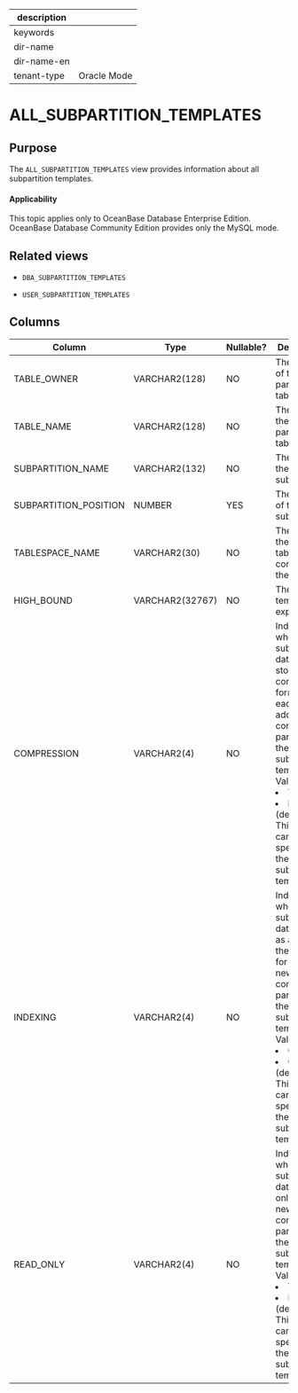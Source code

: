 |description||
|---|---|
|keywords||
|dir-name||
|dir-name-en||
|tenant-type|Oracle Mode|

# ALL_SUBPARTITION_TEMPLATES

Purpose
-----------

The `ALL_SUBPARTITION_TEMPLATES` view provides information about all subpartition templates.

  <main id="notice" >
    <h4>Applicability</h4>
    <p>This topic applies only to OceanBase Database Enterprise Edition. OceanBase Database Community Edition provides only the MySQL mode. </p>
  </main>

Related views
-------------

* `DBA_SUBPARTITION_TEMPLATES`

* `USER_SUBPARTITION_TEMPLATES`

Columns
-------------

| **Column** | **Type** | **Nullable?** | **Description** |
|-----------------------|----------------|----------------|-----------|
| TABLE_OWNER | VARCHAR2(128) | NO | The owner of the partitioned table. |
| TABLE_NAME | VARCHAR2(128) | NO | The name of the partitioned table. |
| SUBPARTITION_NAME | VARCHAR2(132) | NO | The name of the subpartition. |
| SUBPARTITION_POSITION | NUMBER | YES | The position of the subpartition. |
| TABLESPACE_NAME | VARCHAR2(30) | NO | The name of the tablespace containing the partition. |
| HIGH_BOUND | VARCHAR2(32767) | NO | The partition template expression. |
| COMPRESSION | VARCHAR2(4) | NO | Indicates whether the subpartition data is stored in compression format for each newly added composite partition in the subpartition template. Valid values:<li>YES<li>NO (default)<br>This value can be specified in the subpartition template. |
| INDEXING | VARCHAR2(4) | NO | Indicates whether the subpartition data is taken as a part of the indexes for each newly added composite partition in the subpartition template. Valid values:<li>ON<li>OFF (default)<br>This value can be specified in the subpartition template. |
| READ_ONLY | VARCHAR2(4) | NO | Indicates whether the subpartition data is read only in each newly added composite partition in the subpartition template. Valid values:<li>YES<li>NO (default)<br>This value can be specified in the subpartition template. |
